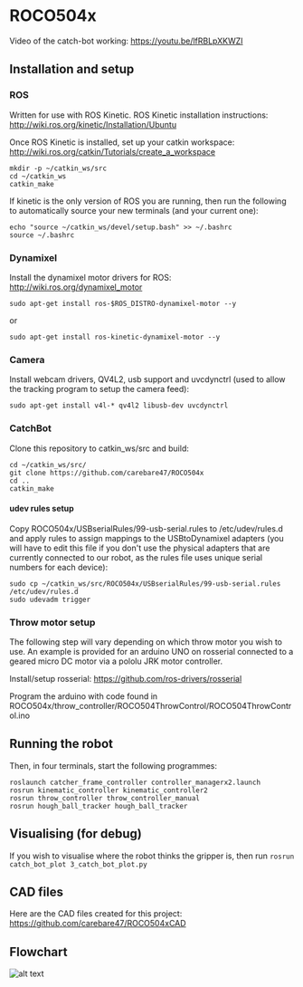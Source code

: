 # ROCO504x

Video of the catch-bot working: https://youtu.be/lfRBLpXKWZI

## Installation and setup
### ROS
Written for use with ROS Kinetic.
ROS Kinetic installation instructions: http://wiki.ros.org/kinetic/Installation/Ubuntu

Once ROS Kinetic is installed, set up your catkin workspace: http://wiki.ros.org/catkin/Tutorials/create_a_workspace
```
mkdir -p ~/catkin_ws/src
cd ~/catkin_ws
catkin_make
```
If kinetic is the only version of ROS you are running, then run the following to automatically source your new terminals (and your current one):
```
echo "source ~/catkin_ws/devel/setup.bash" >> ~/.bashrc
source ~/.bashrc
```

### Dynamixel
Install the dynamixel motor drivers for ROS: http://wiki.ros.org/dynamixel_motor

```
sudo apt-get install ros-$ROS_DISTRO-dynamixel-motor --y
```
or 
```
sudo apt-get install ros-kinetic-dynamixel-motor --y
```
### Camera
Install webcam drivers, QV4L2, usb support and uvcdynctrl (used to allow the tracking program to setup the camera feed):
```
sudo apt-get install v4l-* qv4l2 libusb-dev uvcdynctrl
```
### CatchBot
Clone this repository to catkin_ws/src and build:
```
cd ~/catkin_ws/src/
git clone https://github.com/carebare47/ROCO504x
cd ..
catkin_make
```

#### udev rules setup
Copy ROCO504x/USBserialRules/99-usb-serial.rules to /etc/udev/rules.d and apply rules to assign mappings to the USBtoDynamixel adapters (you will have to edit this file if you don't use the physical adapters that are currently connected to our robot, as the rules file uses unique serial numbers for each device):
```
sudo cp ~/catkin_ws/src/ROCO504x/USBserialRules/99-usb-serial.rules /etc/udev/rules.d
sudo udevadm trigger
```

### Throw motor setup
The following step will vary depending on which throw motor you wish to use. An example is provided for an arduino UNO on rosserial connected to a geared micro DC motor via a pololu JRK motor controller. 

Install/setup rosserial: https://github.com/ros-drivers/rosserial

Program the arduino with code found in ROCO504x/throw_controller/ROCO504ThrowControl/ROCO504ThrowControl.ino


## Running the robot
Then, in four terminals, start the following programmes:
```
roslaunch catcher_frame_controller controller_managerx2.launch
rosrun kinematic_controller kinematic_controller2 
rosrun throw_controller throw_controller_manual 
rosrun hough_ball_tracker hough_ball_tracker 
```

## Visualising (for debug)
If you wish to visualise where the robot thinks the gripper is, then run `rosrun catch_bot_plot 3_catch_bot_plot.py`

## CAD files
Here are the CAD files created for this project: https://github.com/carebare47/ROCO504xCAD


## Flowchart 
![alt text](https://raw.githubusercontent.com/carebare47/ROCO504x/master/ROCO504-finished-flowchart.png)
